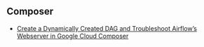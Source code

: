 ## Composer

- [Create a Dynamically Created DAG and Troubleshoot Airflow’s Webserver in Google Cloud Composer](dynamic-dags.md)
